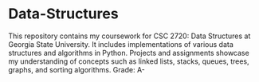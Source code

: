 # Data-Structures
This repository contains my coursework for CSC 2720: Data Structures at Georgia State University. It includes implementations of various data structures and algorithms in Python. Projects and assignments showcase my understanding of concepts such as linked lists, stacks, queues, trees, graphs, and sorting algorithms. Grade: A-
